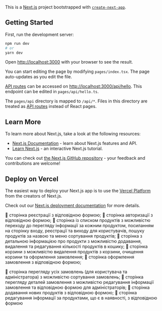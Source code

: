 This is a [Next.js](https://nextjs.org/) project bootstrapped with [`create-next-app`](https://github.com/vercel/next.js/tree/canary/packages/create-next-app).

## Getting Started

First, run the development server:

```bash
npm run dev
# or
yarn dev
```

Open [http://localhost:3000](http://localhost:3000) with your browser to see the result.

You can start editing the page by modifying `pages/index.tsx`. The page auto-updates as you edit the file.

[API routes](https://nextjs.org/docs/api-routes/introduction) can be accessed on [http://localhost:3000/api/hello](http://localhost:3000/api/hello). This endpoint can be edited in `pages/api/hello.ts`.

The `pages/api` directory is mapped to `/api/*`. Files in this directory are treated as [API routes](https://nextjs.org/docs/api-routes/introduction) instead of React pages.

## Learn More

To learn more about Next.js, take a look at the following resources:

- [Next.js Documentation](https://nextjs.org/docs) - learn about Next.js features and API.
- [Learn Next.js](https://nextjs.org/learn) - an interactive Next.js tutorial.

You can check out [the Next.js GitHub repository](https://github.com/vercel/next.js/) - your feedback and contributions are welcome!

## Deploy on Vercel

The easiest way to deploy your Next.js app is to use the [Vercel Platform](https://vercel.com/new?utm_medium=default-template&filter=next.js&utm_source=create-next-app&utm_campaign=create-next-app-readme) from the creators of Next.js.

Check out our [Next.js deployment documentation](https://nextjs.org/docs/deployment) for more details.

 сторінка реєстрації з відповідною формою;
 сторінка авторизації з відповідною формою;
 сторінка із списком продуктів з можливістю переходу до перегляду інформації за кожним продуктом, посиланням на сторінку входу, реєстрації та виходу для користувачів, пошуку продуктів за назвою та меню сортування продуктів;
 сторінка з детальною інформацією про продукти з можливістю додавання, видалення та редагування кількості продуктів в кошику;
 сторінка корзини з можливістю видалення продуктів з корзини, очищення корзини та оформлення замовлення;
 сторінка оформлення замовлення з відповідною формою;

 сторінка перегляду усіх замовлень (для користувача та адміністратора) з можливістю сортування замовлень;
 сторінка перегляду деталей замовлення з можливістю редагування інформації замовлення та відповідною формою для адміністраторів;
 сторінка додавання нових продуктів з відповідною формою;
 сторінка редагування інформації за продуктами, що є в наявності, з відповідною формою
